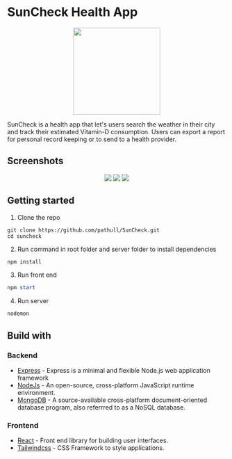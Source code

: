 # SunCheck Health App

<p align="center">
<img src="https://user-images.githubusercontent.com/94504789/208973620-088d944a-957a-4b3c-be8e-da44850ace58.png" width="200" height="200" />
</p>

SunCheck is a health app that let's users search the weather in their city and track their estimated Vitamin-D consumption. Users can export a report for personal record keeping or to send to a health provider. 

## Screenshots

<p align="center">
  <img src="https://user-images.githubusercontent.com/94504789/208974676-493c3d63-24ee-4703-8510-3aab1f98c93b.jpg" />

  <img src="https://user-images.githubusercontent.com/94504789/208975000-5d755d7b-4ab5-4c35-8cff-b7d5c774008a.jpg" />
  
  <img src="https://user-images.githubusercontent.com/94504789/208975062-17aaf771-670a-48ba-97a4-e5e5883036ff.jpg" />
</p>

## Getting started
1. Clone the repo
```shell
git clone https://github.com/pathull/SunCheck.git
cd suncheck
```

2. Run command in root folder and server folder to install dependencies
```powershell
npm install
```

3. Run front end
```powershell
npm start
```

4. Run server
```powershell
nodemon
```

## Build with
### Backend
* [Express](https://expressjs.com/) - Express is a minimal and flexible Node.js web application framework
* [NodeJs](https://nodejs.org/en/) - An open-source, cross-platform JavaScript runtime environment.
* [MongoDB](https://www.mongodb.com/home) - A source-available cross-platform document-oriented database program, also referrred to as a NoSQL database. 

### Frontend
* [React](https://reactjs.org/) - Front end library for building user interfaces.
* [Tailwindcss](https://tailwindcss.com/) - CSS Framework to style applications.
